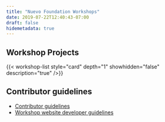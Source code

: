 ```yaml
---
title: "Nuevo Foundation Workshops"
date: 2019-07-22T12:40:43-07:00
draft: false
hidemetadata: true
---
```


## Workshop Projects
{{< workshop-list style="card" depth="1" showhidden="false" description="true"  />}}

## Contributor guidelines

- [Contributor guidelines](guidelines/)
- [Workshop website developer guidelines](guidelines/web-developer)

